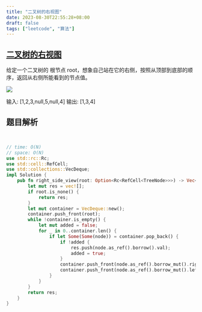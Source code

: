 ```yaml
---
title: "二叉树的右视图"
date: 2023-08-30T22:55:28+08:00
draft: false
tags: ["leetcode", "算法"]
---
```


## [二叉树的右视图](https://leetcode.cn/problems/binary-tree-right-side-view/)

给定一个二叉树的 根节点 root，想象自己站在它的右侧，按照从顶部到底部的顺序，返回从右侧所能看到的节点值。

![](https://assets.leetcode.com/uploads/2021/02/14/tree.jpg)

输入: [1,2,3,null,5,null,4]
输出: [1,3,4]

## 题目解析

```rust


// time: O(N)
// space: O(N)
use std::rc::Rc;
use std::cell::RefCell;
use std::collections::VecDeque;
impl Solution {
    pub fn right_side_view(root: Option<Rc<RefCell<TreeNode>>>) -> Vec<i32> {
        let mut res = vec![];
        if root.is_none() {
            return res;
        }
        let mut container = VecDeque::new();
        container.push_front(root);
        while !container.is_empty() {
            let mut added = false;
            for _ in 0..container.len() {
                if let Some(Some(node)) = container.pop_back() {
                    if !added {
                        res.push(node.as_ref().borrow().val);
                        added = true;
                    }
                    container.push_front(node.as_ref().borrow_mut().right.take());
                    container.push_front(node.as_ref().borrow_mut().left.take());
                }
            }
        }
        return res;
    }
}
```

